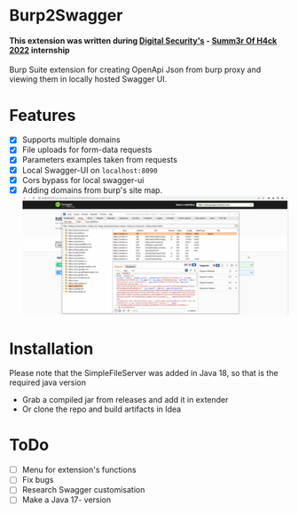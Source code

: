 # Burp2Swagger

#### This extension was written during [Digital Security's](https://dsec.ru) -  [Summ3r Of H4ck 2022](https://dsec.ru/about/vacancies/#internship) internship

Burp Suite extension for creating OpenApi Json from burp proxy and viewing them in locally hosted Swagger UI.

# Features 

- [x] Supports multiple domains
- [x] File uploads for form-data requests
- [x] Parameters examples taken from requests
- [x] Local Swagger-UI on `localhost:8090`
- [x] Cors bypass for local swagger-ui
- [x] Adding domains from burp's site map.
![Gif](./images/sitemap.gif)

# Installation
Please note that the SimpleFileServer was added in Java 18, so that is the required java version
- Grab a compiled jar from releases and add it in extender
- Or clone the repo and build artifacts in Idea

# ToDo

- [ ] Menu for extension's functions
- [ ] Fix bugs
- [ ] Research Swagger customisation
- [ ] Make a Java 17- version